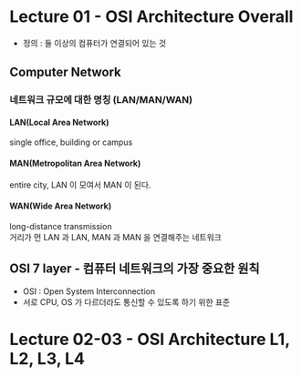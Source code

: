 # Lecture 01 - OSI Architecture Overall
- 정의 : 둘 이상의 컴퓨터가 연결되어 있는 것

## Computer Network
### 네트워크 규모에 대한 명칭 (LAN/MAN/WAN)
#### LAN(Local Area Network)
single office, building or campus
#### MAN(Metropolitan Area Network)
entire city, LAN 이 모여서 MAN 이 된다.
#### WAN(Wide Area Network)
long-distance transmission   
거리가 먼 LAN 과 LAN, MAN 과 MAN 을 연결해주는 네트워크

## OSI 7 layer - 컴퓨터 네트워크의 가장 중요한 원칙
- OSI : Open System Interconnection
- 서로 CPU, OS 가 다르더라도 통신할 수 있도록 하기 위한 표준

### 


# Lecture 02-03 - OSI Architecture L1, L2, L3, L4

